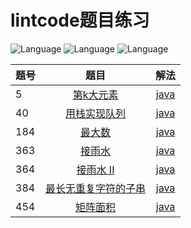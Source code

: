 # lintcode题目练习

![Language](https://img.shields.io/badge/language-java-blue.svg)
![Language](https://img.shields.io/badge/language-scala-red.svg)
![Language](https://img.shields.io/badge/language-go-9cf.svg)

| 题号 | 题目 | 解法 |
| --- |:---:| :---:|
| 5 | [第k大元素](https://www.lintcode.com/problem/5/) | [java](https://github.com/lmmmowi/lintcode-practice/blob/master/src/main/java/com/lmmmowi/lintcode/p5/Solution.java) |
| 40 | [用栈实现队列](https://www.lintcode.com/problem/40/) | [java](https://github.com/lmmmowi/lintcode-practice/blob/master/src/main/java/com/lmmmowi/lintcode/p40/Solution.java) |
| 184 | [最大数](https://www.lintcode.com/problem/184/) | [java](https://github.com/lmmmowi/lintcode-practice/blob/master/src/main/java/com/lmmmowi/lintcode/p184/Solution.java) |
| 363 | [接雨水](https://www.lintcode.com/problem/363/) | [java](https://github.com/lmmmowi/lintcode-practice/blob/master/src/main/java/com/lmmmowi/lintcode/p363/Solution.java) |
| 364 | [接雨水 II](https://www.lintcode.com/problem/364/) | [java](https://github.com/lmmmowi/lintcode-practice/blob/master/src/main/java/com/lmmmowi/lintcode/p364/Solution.java) |
| 384 | [最长无重复字符的子串](https://www.lintcode.com/problem/384/) | [java](https://github.com/lmmmowi/lintcode-practice/blob/master/src/main/java/com/lmmmowi/lintcode/p384/Solution.java) |
| 454 | [矩阵面积](https://www.lintcode.com/problem/454/) | [java](https://github.com/lmmmowi/lintcode-practice/blob/master/src/main/java/com/lmmmowi/lintcode/p454/Solution.java) |
